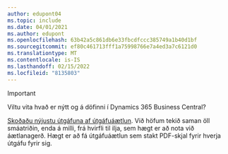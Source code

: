 ```yaml
---
author: edupont04
ms.topic: include
ms.date: 04/01/2021
ms.author: edupont
ms.openlocfilehash: 63b42a5c861db6e33fbcdfccc385749a1b40d1bf
ms.sourcegitcommit: ef80c461713fff1a75998766e7a4ed3a7c6121d0
ms.translationtype: MT
ms.contentlocale: is-IS
ms.lasthandoff: 02/15/2022
ms.locfileid: "8135803"
---
```

> [!IMPORTANT]
>
> Viltu vita hvað er nýtt og á döfinni í Dynamics 365 Business Central?
>
> [Skoðaðu nýjustu útgáfuna af útgáfuáætlun](/dynamics365/release-plans/). Við höfum tekið saman öll smáatriðin, enda á milli, frá hvirfli til ilja, sem hægt er að nota við áætlanagerð. Hægt er að fá útgáfuáætlun sem stakt PDF-skjal fyrir hverja útgáfu fyrir sig.